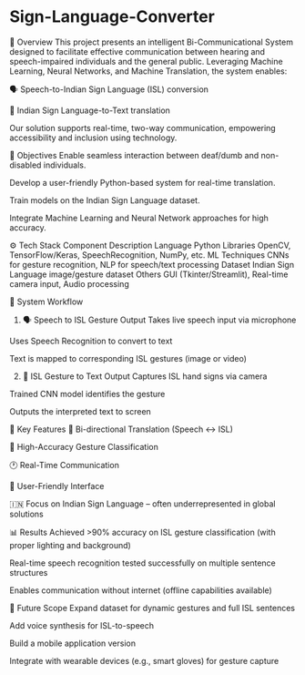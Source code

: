 # Sign-Language-Converter
📌 Overview
This project presents an intelligent Bi-Communicational System designed to facilitate effective communication between hearing and speech-impaired individuals and the general public. Leveraging Machine Learning, Neural Networks, and Machine Translation, the system enables:

🗣️ Speech-to-Indian Sign Language (ISL) conversion

🤟 Indian Sign Language-to-Text translation

Our solution supports real-time, two-way communication, empowering accessibility and inclusion using technology.

🎯 Objectives
Enable seamless interaction between deaf/dumb and non-disabled individuals.

Develop a user-friendly Python-based system for real-time translation.

Train models on the Indian Sign Language dataset.

Integrate Machine Learning and Neural Network approaches for high accuracy.

⚙️ Tech Stack
Component	Description
Language	Python
Libraries	OpenCV, TensorFlow/Keras, SpeechRecognition, NumPy, etc.
ML Techniques	CNNs for gesture recognition, NLP for speech/text processing
Dataset	Indian Sign Language image/gesture dataset
Others	GUI (Tkinter/Streamlit), Real-time camera input, Audio processing

🔁 System Workflow
1. 🗣️ Speech to ISL Gesture Output
Takes live speech input via microphone

Uses Speech Recognition to convert to text

Text is mapped to corresponding ISL gestures (image or video)

2. 🤟 ISL Gesture to Text Output
Captures ISL hand signs via camera

Trained CNN model identifies the gesture

Outputs the interpreted text to screen

🧠 Key Features
🔄 Bi-directional Translation (Speech ↔ ISL)

🎯 High-Accuracy Gesture Classification

🕐 Real-Time Communication

📱 User-Friendly Interface

🇮🇳 Focus on Indian Sign Language – often underrepresented in global solutions

📊 Results
Achieved >90% accuracy on ISL gesture classification (with proper lighting and background)

Real-time speech recognition tested successfully on multiple sentence structures

Enables communication without internet (offline capabilities available)

🚀 Future Scope
Expand dataset for dynamic gestures and full ISL sentences

Add voice synthesis for ISL-to-speech

Build a mobile application version

Integrate with wearable devices (e.g., smart gloves) for gesture capture
